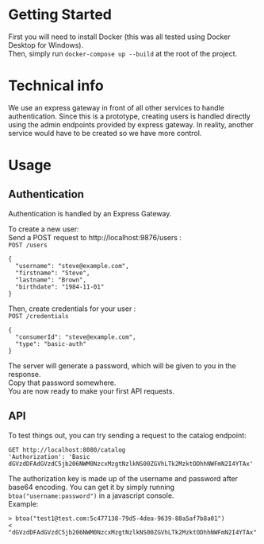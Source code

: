 # Getting Started

First you will need to install Docker (this was all tested using Docker Desktop for Windows).  
Then, simply run `docker-compose up --build` at the root of the project.

# Technical info

We use an express gateway in front of all other services to handle authentication.
Since this is a prototype, creating users is handled directly using the admin endpoints provided by express gateway.
In reality, another service would have to be created so we have more control.

# Usage

## Authentication

Authentication is handled by an Express Gateway.  

To create a new user:  
Send a POST request to http://localhost:9876/users :  
`POST /users`
```
{
  "username": "steve@example.com",
  "firstname": "Steve", 
  "lastname": "Brown", 
  "birthdate": "1984-11-01" 
}
```

Then, create credentials for your user :  
`POST /credentials`  
```
{
  "consumerId": "steve@example.com",
  "type": "basic-auth"
}
```

The server will generate a password, which will be given to you in the response.  
Copy that password somewhere.  
You are now ready to make your first API requests.

## API

To test things out, you can try sending a request to the catalog endpoint:  
```
GET http://localhost:8080/catalog
'Authorization': 'Basic dGVzdDFAdGVzdC5jb206NWM0NzcxMzgtNzlkNS00ZGVhLTk2MzktODhhNWFmN2I4YTAx'

```

The authorization key is made up of the username and password after base64 encoding. You can get it by simply running `btoa("username:password")` in a javascript console.  
Example:
```
> btoa("test1@test.com:5c477138-79d5-4dea-9639-88a5af7b8a01")
< "dGVzdDFAdGVzdC5jb206NWM0NzcxMzgtNzlkNS00ZGVhLTk2MzktODhhNWFmN2I4YTAx"
```
